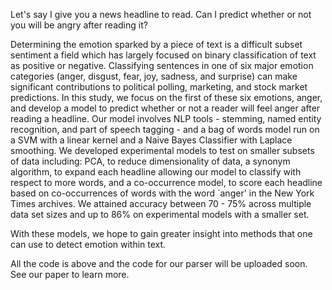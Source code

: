 Let's say I give you a news headline to read. Can I predict whether or not
you will be angry after reading it?

Determining the emotion sparked by a piece of text is a difficult subset sentiment  a
field which has largely focused on binary classification of text as
positive or negative. Classifying sentences in one of six major emotion
categories (anger, disgust, fear, joy, sadness, and surprise) can make
significant contributions to political polling, marketing, and stock
market predictions. In this study, we focus on the first of these six
emotions, anger, and develop a model to predict whether or not a reader
will feel anger after reading a headline. Our model involves NLP tools -
stemming, named entity recognition, and part of speech tagging - and a bag
of words model run on a SVM with a linear kernel and a Naive Bayes
Classifier with Laplace smoothing. We developed experimental models to
test on smaller subsets of data including: PCA, to reduce dimensionality
of data, a synonym algorithm, to expand each headline allowing our model
to classify with respect to more words, and a co-occurrence model, to
score each headline based on co-occurrences of words with the word `anger'
in the New York Times archives. We attained accuracy between 70 - 75% across multiple data set sizes and
up to 86% on experimental models with a smaller set. 

With these models, we hope to gain greater insight into
methods that one can use to detect emotion within text.

All the code is above and the code for our parser will be uploaded soon. 
See our paper to learn more. 
